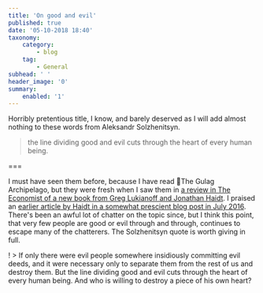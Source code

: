 ```yaml
---
title: 'On good and evil'
published: true
date: '05-10-2018 18:40'
taxonomy:
    category:
        - blog
    tag:
        - General
subhead: ' '
header_image: '0'
summary:
    enabled: '1'
---
```


 

Horribly pretentious title, I know, and barely deserved as I will add almost nothing to these words from Aleksandr Solzhenitsyn.

> the line dividing good and evil cuts through the heart of every human being.

===

I must have seen them before, because I have read The Gulag Archipelago, but they were fresh when I saw them in [a review in The Economist of a new book from Greg Lukianoff and Jonathan Haidt](https://www.economist.com/books-and-arts/2018/09/29/the-real-victims-of-campus-activism-are-the-students). I praised an [earlier article by Haidt in a somewhat prescient blog post in July 2016](https://www.jeremycherfas.net/blog/in-the-mind-of-the-body-politic). There's been an awful lot of chatter on the topic since, but I think this point, that very few people are good or evil through and through, continues to escape many of the chatterers. The Solzhenitsyn quote is worth giving in full.

! > If only there were evil people somewhere insidiously committing evil deeds, and it were necessary only to separate them from the rest of us and destroy them. But the line dividing good and evil cuts through the heart of every human being. And who is willing to destroy a piece of his own heart?